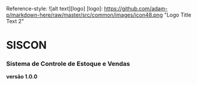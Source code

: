 Reference-style: 
![alt text][logo]
[logo]: https://github.com/adam-p/markdown-here/raw/master/src/common/images/icon48.png "Logo Title Text 2"
# SISCON
### Sistema de Controle de Estoque e Vendas
**versão 1.0.0**


